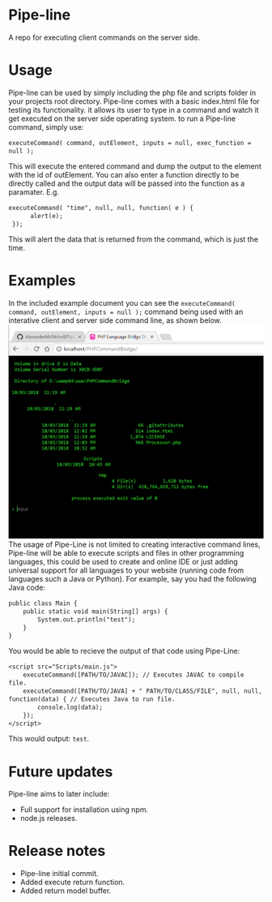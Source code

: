 # Pipe-line
A repo for executing client commands on the server side.

# Usage
Pipe-line can be used by simply including the php file and scripts folder in your projects root directory.
Pipe-line comes with a basic index.html file for testing its functionality. it allows its user to type in a command and watch it get executed on the server side operating system.
to run a Pipe-line command, simply use:

```
executeCommand( command, outElement, inputs = null, exec_function = null );
```
This will execute the entered command and dump the output to the element with the id of outElement. You can also enter a function directly to be directly called and the output data will be passed into the function as a paramater. E.g.
```
executeCommand( "time", null, null, function( e ) {
      alert(e);
 });
 ```
 This will alert the data that is returned from the command, which is just the time.

# Examples
In the included example document you can see the ```executeCommand( command, outElement, inputs = null );``` command being used with an interative client and server side command line, as shown below.
![example](res/example.PNG)
The usage of Pipe-Line is not limited to creating interactive command lines, Pipe-line will be able to execute scripts and files in other programming languages, this could be used to create and online IDE or just adding  universal support for all languages to your website (running code from languages such a Java or Python). 
For example, say you had the following Java code:
```
public class Main {
	public static void main(String[] args) {
		System.out.println("test");
	}
}
```
You  would be able to recieve the output of that code using Pipe-Line:
```
<script src="Scripts/main.js">
	executeCommand([PATH/TO/JAVAC]); // Executes JAVAC to compile file.
	executeCommand([PATH/TO/JAVA] + " PATH/TO/CLASS/FILE", null, null, function(data) { // Executes Java to run file.
		console.log(data);
	});
</script>
```
This would output: ```test```. 

# Future updates
Pipe-line aims to later include:
* Full support for installation using npm.
* node.js releases.

# Release notes
* Pipe-line initial commit.
* Added execute return function.
* Added return model buffer.